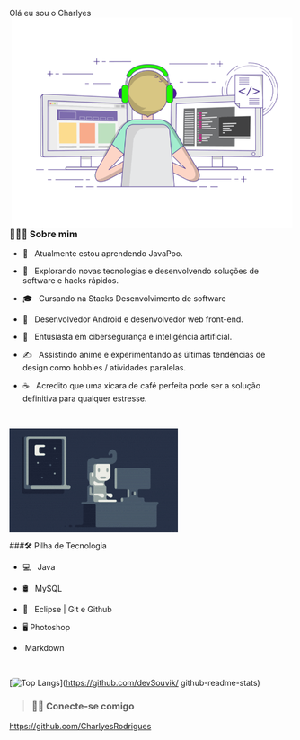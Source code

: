 Olá eu sou o Charlyes
<img align="right" alt="GIF" src="https://raw.githubusercontent.com/devSouvik/devSouvik/master/gif3.gif" width="500"/>
###  👨🏻‍💻 Sobre mim 
- 🔭   Atualmente estou aprendendo JavaPoo.
- 🤔   Explorando novas tecnologias e desenvolvendo soluções de software e hacks rápidos.

- 🎓   Cursando na Stacks Desenvolvimento de software

- 💼   Desenvolvedor Android e desenvolvedor web front-end.

- 🌱   Entusiasta em cibersegurança e inteligência artificial.

- ✍️   Assistindo anime e experimentando as últimas tendências de design como hobbies / atividades paralelas.

- ☕   Acredito que uma xícara de café perfeita pode ser a solução definitiva para qualquer estresse.

  ​

<img alt="Night Coding" src="https://raw.githubusercontent.com/AVS1508/AVS1508/master/assets/Night-Coding.gif" align="center"/>



###🛠 Pilha de Tecnologia

- 💻   Java 

- 🛢   MySQL 

- 🔧   Eclipse | Git e Github

- 🖥  Photoshop 

- ​     Markdown

  ​



[![ Top Langs ](https://github-readme-stats.vercel.app/api/top-langs/?username=devSouvik&layout=compact&text_color=daf7dc&bg_color=151515)](https://github.com/devSouvik/ github-readme-stats)

> ### 🤝🏻 Conecte-se comigo 

 https://github.com/CharlyesRodrigues
